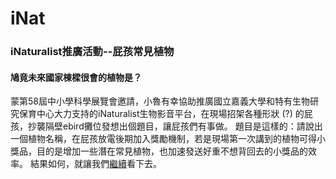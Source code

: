 # iNat

### iNaturalist推廣活動--屁孩常見植物
#### 鳩竟未來國家棟樑很會的植物是？
蒙第58屆中小學科學展覽會邀請，小魯有幸協助推廣國立嘉義大學和特有生物研究保育中心大力支持的iNaturalist生物影音平台，在現場招架各種形狀 (?) 的屁孩，抄襲隔壁ebird攤位發想出個題目，讓屁孩們有事做。
題目是這樣的：請說出一個植物名稱，在屁孩放電後期加入獎勵機制，若是現場第一次講到的植物可得小獎品，目的是增加一些潛在常見植物，也加速發送好重不想背回去的小獎品的效率。
結果如何，就讓我們[繼續](https://chestnut123tw.github.io/iNat/iNat_exhib.html)看下去。
